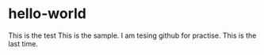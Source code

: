 # hello-world
This is the test
This is the sample.
I am tesing github for practise.
This is the last time.
